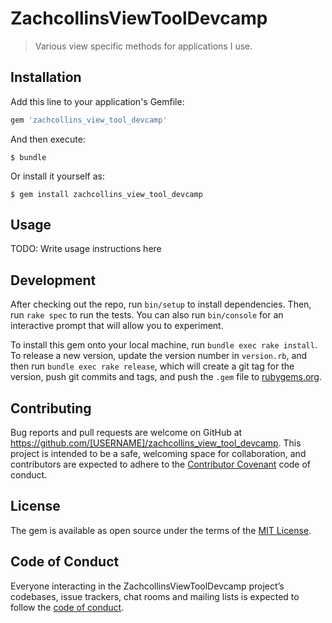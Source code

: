 # ZachcollinsViewToolDevcamp

> Various view specific methods for applications I use.

## Installation

Add this line to your application's Gemfile:

```ruby
gem 'zachcollins_view_tool_devcamp'
```

And then execute:

    $ bundle

Or install it yourself as:

    $ gem install zachcollins_view_tool_devcamp

## Usage

TODO: Write usage instructions here

## Development

After checking out the repo, run `bin/setup` to install dependencies. Then, run `rake spec` to run the tests. You can also run `bin/console` for an interactive prompt that will allow you to experiment.

To install this gem onto your local machine, run `bundle exec rake install`. To release a new version, update the version number in `version.rb`, and then run `bundle exec rake release`, which will create a git tag for the version, push git commits and tags, and push the `.gem` file to [rubygems.org](https://rubygems.org).

## Contributing

Bug reports and pull requests are welcome on GitHub at https://github.com/[USERNAME]/zachcollins_view_tool_devcamp. This project is intended to be a safe, welcoming space for collaboration, and contributors are expected to adhere to the [Contributor Covenant](http://contributor-covenant.org) code of conduct.

## License

The gem is available as open source under the terms of the [MIT License](http://opensource.org/licenses/MIT).

## Code of Conduct

Everyone interacting in the ZachcollinsViewToolDevcamp project’s codebases, issue trackers, chat rooms and mailing lists is expected to follow the [code of conduct](https://github.com/[USERNAME]/zachcollins_view_tool_devcamp/blob/master/CODE_OF_CONDUCT.md).
